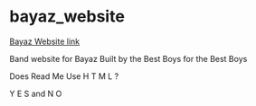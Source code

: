 # bayaz_website

[Bayaz Website link](https://bayazband.com/)

Band website for Bayaz
Built by the Best Boys for the Best Boys

<p>Does  Read  Me  Use  H T M L ?</p>

<p>Y E S and N O</p>
